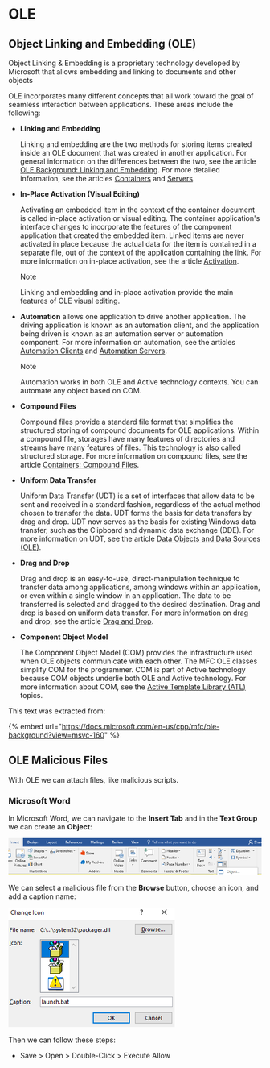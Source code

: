 # OLE

## Object Linking and Embedding \(OLE\)

Object Linking & Embedding is a proprietary technology developed by Microsoft that allows embedding and linking to documents and other objects

OLE incorporates many different concepts that all work toward the goal of seamless interaction between applications. These areas include the following:

* **Linking and Embedding**

  Linking and embedding are the two methods for storing items created inside an OLE document that was created in another application. For general information on the differences between the two, see the article [OLE Background: Linking and Embedding](https://docs.microsoft.com/en-us/cpp/mfc/ole-background-linking-and-embedding?view=msvc-160). For more detailed information, see the articles [Containers](https://docs.microsoft.com/en-us/cpp/mfc/containers?view=msvc-160) and [Servers](https://docs.microsoft.com/en-us/cpp/mfc/servers?view=msvc-160).

* **In-Place Activation \(Visual Editing\)**

  Activating an embedded item in the context of the container document is called in-place activation or visual editing. The container application's interface changes to incorporate the features of the component application that created the embedded item. Linked items are never activated in place because the actual data for the item is contained in a separate file, out of the context of the application containing the link. For more information on in-place activation, see the article [Activation](https://docs.microsoft.com/en-us/cpp/mfc/activation-cpp?view=msvc-160).

   Note

  Linking and embedding and in-place activation provide the main features of OLE visual editing.

* **Automation** allows one application to drive another application. The driving application is known as an automation client, and the application being driven is known as an automation server or automation component. For more information on automation, see the articles [Automation Clients](https://docs.microsoft.com/en-us/cpp/mfc/automation-clients?view=msvc-160) and [Automation Servers](https://docs.microsoft.com/en-us/cpp/mfc/automation-servers?view=msvc-160).

   Note

  Automation works in both OLE and Active technology contexts. You can automate any object based on COM.

* **Compound Files**

  Compound files provide a standard file format that simplifies the structured storing of compound documents for OLE applications. Within a compound file, storages have many features of directories and streams have many features of files. This technology is also called structured storage. For more information on compound files, see the article [Containers: Compound Files](https://docs.microsoft.com/en-us/cpp/mfc/containers-compound-files?view=msvc-160).

* **Uniform Data Transfer**

  Uniform Data Transfer \(UDT\) is a set of interfaces that allow data to be sent and received in a standard fashion, regardless of the actual method chosen to transfer the data. UDT forms the basis for data transfers by drag and drop. UDT now serves as the basis for existing Windows data transfer, such as the Clipboard and dynamic data exchange \(DDE\). For more information on UDT, see the article [Data Objects and Data Sources \(OLE\)](https://docs.microsoft.com/en-us/cpp/mfc/data-objects-and-data-sources-ole?view=msvc-160).

* **Drag and Drop**

  Drag and drop is an easy-to-use, direct-manipulation technique to transfer data among applications, among windows within an application, or even within a single window in an application. The data to be transferred is selected and dragged to the desired destination. Drag and drop is based on uniform data transfer. For more information on drag and drop, see the article [Drag and Drop](https://docs.microsoft.com/en-us/cpp/mfc/drag-and-drop-ole?view=msvc-160).

* **Component Object Model**

  The Component Object Model \(COM\) provides the infrastructure used when OLE objects communicate with each other. The MFC OLE classes simplify COM for the programmer. COM is part of Active technology because COM objects underlie both OLE and Active technology. For more information about COM, see the [Active Template Library \(ATL\)](https://docs.microsoft.com/en-us/cpp/atl/active-template-library-atl-concepts?view=msvc-160) topics.

This text was extracted from:

{% embed url="https://docs.microsoft.com/en-us/cpp/mfc/ole-background?view=msvc-160" %}

## OLE Malicious Files

With OLE we can attach files, like malicious scripts.

### Microsoft Word

In Microsoft Word, we can navigate to the **Insert Tab** and in the **Text Group** we can create an **Object**:

![Object Location](../.gitbook/assets/1858a433475a4f47b66b27852b88edf3.png)

We can select a malicious file from the **Browse** button, choose an icon, and add a caption name:

![Change Icon and Browse](../.gitbook/assets/5498c1e4254f443aab4ef804861d207c.png)

Then we can follow these steps:

* Save &gt; Open &gt; Double-Click &gt; Execute Allow





